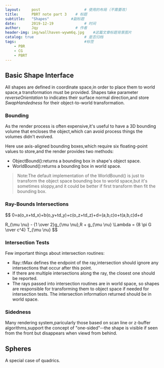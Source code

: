 ```yaml
---
layout:     post   				    # 使用的布局（不需要改）
title:      PBRT note part 3	# 标题 
subtitle:   "Shapes"          #副标题
date:       2019-12-19 				# 时间
author:     Jqy					# 作者
header-img: img/wallhaven-wywm6q.jpg	#这篇文章标题背景图片
catalog: true 						# 是否归档
tags:								#标签
    - PBR
    - CG
    - PBRT
---
```


## Basic Shape Interface
All shapes are defined in coordinate space,in order to place them to world space,a transformation must be provided.
Shapes take parameter *reverseOrientation* to indicates their surface normal direction,and store *SwapHandedness* for their object-to-world transformation.

### Bounding
As the render process is often expensive,it's useful to have a 3D bounding volume that encloses the object,which can avoid process things the volumes didn't evolved.

Here use axis-aligned bounding boxes,which require six floating-point values to store,and the render provides two methods:
* ObjectBound():returns a bounding box in shape's object space.
* WorldBound():returns a bounding box in world space.
> Note:The default implementation of the WorldBound() is just to transform the object space bounding box to world space,but it's sometimes sloppy,and it could be better if first transform then fit the bounding box.

### Ray-Bounds Intersections

$$
0=a(o_x+td_x)+b(o_y+td_y)+c(o_z+td_z)+d=(a,b,c)o+t(a,b,c)d+d

R_{\mu \nu} - {1 \over 2}g_{\mu \nu}\,R + g_{\mu \nu} \Lambda
= {8 \pi G \over c^4} T_{\mu \nu}
$$

### Intersection Tests
Few important things about intersection routines:
* Ray::tMax defines the endpoint of the ray,intersection should ignore any intersections that occur after this point.
* If there are multiple intersections along the ray, the closest one should be reported.
* The rays passed into intersection routines are in world space, so shapes are responsible for transforming them to object space if needed for intersection tests. The intersection information returned should be in world space.

### Sidedness
Many rendering system,paricularly those based on scan line or z-buffer algorithms,support the concept of "one-sided"--the shape is visible if seen from the front but disappears when viewd from behind.

## Spheres
A special case of quadrics.
